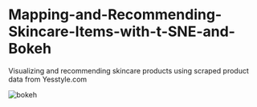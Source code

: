 # Mapping-and-Recommending-Skincare-Items-with-t-SNE-and-Bokeh
Visualizing and recommending skincare products using scraped product data from Yesstyle.com

![bokeh](https://github.com/itsanhtuanho/Mapping-and-Recommending-Skincare-Items-with-t-SNE-and-Bokeh/assets/46179761/520b4b6e-e75e-4015-9faa-1f9296a2feb8)
